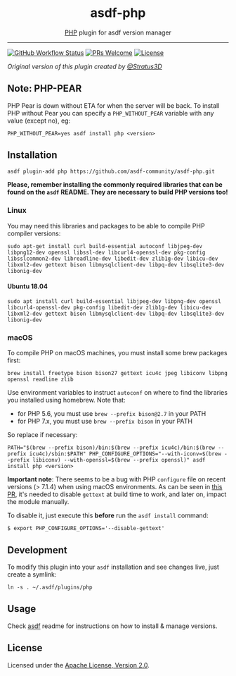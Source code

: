 <div align="center">
<h1>asdf-php</h1>
<span><a href="https://www.php.net">PHP</a> plugin for asdf version manager</span>
</div>
<hr />

[![GitHub Workflow Status](https://img.shields.io/github/workflow/status/asdf-community/asdf-php/Main%20workflow?style=flat-square)](https://github.com/asdf-community/asdf-php/actions)
[![PRs Welcome](https://img.shields.io/badge/PRs-welcome-brightgreen.svg?style=flat-square)](http://makeapullrequest.com)
[![License](https://img.shields.io/github/license/asdf-community/asdf-php?style=flat-square&color=brightgreen)](https://github.com/asdf-community/asdf-php/blob/master/LICENSE)

_Original version of this plugin created by
[@Stratus3D](https://github.com/Stratus3D)_

## Note: PHP-PEAR

PHP Pear is down without ETA for when the server will be back. To install PHP
without Pear you can specify a `PHP_WITHOUT_PEAR` variable with any value
(except no), eg:

```
PHP_WITHOUT_PEAR=yes asdf install php <version>
```

## Installation

```bash
asdf plugin-add php https://github.com/asdf-community/asdf-php.git
```

**Please, remember installing the commonly required libraries that can be found
on the `asdf` README. They are necessary to build PHP versions too!**

### Linux

You may need this libraries and packages to be able to compile PHP compiler
versions:

```
sudo apt-get install curl build-essential autoconf libjpeg-dev libpng12-dev openssl libssl-dev libcurl4-openssl-dev pkg-config libsslcommon2-dev libreadline-dev libedit-dev zlib1g-dev libicu-dev libxml2-dev gettext bison libmysqlclient-dev libpq-dev libsqlite3-dev libonig-dev
```

#### Ubuntu 18.04

```
sudo apt install curl build-essential libjpeg-dev libpng-dev openssl libcurl4-openssl-dev pkg-config libedit-dev zlib1g-dev libicu-dev libxml2-dev gettext bison libmysqlclient-dev libpq-dev libsqlite3-dev libonig-dev
```

### macOS

To compile PHP on macOS machines, you must install some brew packages first:

```
brew install freetype bison bison27 gettext icu4c jpeg libiconv libpng openssl readline zlib
```

Use environment variables to instruct `autoconf` on where to find the libraries
you installed using homebrew. Note that:

- for PHP 5.6, you must use `brew --prefix bison@2.7` in your PATH
- for PHP 7.x, you must use `brew --prefix bison` in your PATH

So replace if necessary:

```
PATH="$(brew --prefix bison)/bin:$(brew --prefix icu4c)/bin:$(brew --prefix icu4c)/sbin:$PATH" PHP_CONFIGURE_OPTIONS="--with-iconv=$(brew --prefix libiconv) --with-openssl=$(brew --prefix openssl)" asdf install php <version>
```

**Important note**: There seems to be a bug with PHP `configure` file on recent
versions (> 7.1.4) when using macOS environments. As can be seen in
[this PR](https://github.com/phpbrew/phpbrew/issues/876#issuecomment-301553990),
it's needed to disable `gettext` at build time to work, and later on, impact the
module manually.

To disable it, just execute this **before** run the `asdf install` command:

```
$ export PHP_CONFIGURE_OPTIONS='--disable-gettext'
```

## Development

To modify this plugin into your `asdf` installation and see changes live, just
create a symlink:

```
ln -s . ~/.asdf/plugins/php
```

## Usage

Check [asdf](https://github.com/asdf-vm/asdf) readme for instructions on how to
install & manage versions.

## License

Licensed under the
[Apache License, Version 2.0](https://www.apache.org/licenses/LICENSE-2.0).
